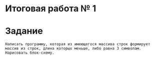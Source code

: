 # Итоговая работа № 1

# Задание 
`Написать программу, которая из имеющегося массива строк формирует массив из строк, длина которых меньше, либо равна 3 символам. Нарисовать блок-схему.`

